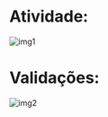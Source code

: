 # Atividade:
![img1](https://i.imgur.com/eNrhK0F.png)
# Validações:
![img2](https://i.imgur.com/fDhTjVY.png)
